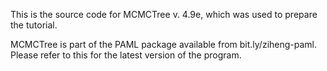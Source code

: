 This is the source code for MCMCTree v. 4.9e, which was used to
prepare the tutorial.

MCMCTree is part of the PAML package available from bit.ly/ziheng-paml.
Please refer to this for the latest version of the program.
